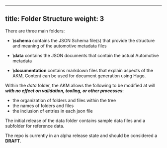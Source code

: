
---
title: Folder Structure
weight: 3
---

There are three main folders:

- **\schema** contains the JSON Schema file(s) that provide the structure and meaning of the automotive metadata files

- **\data** contains the JSON documents that contain the actual Automotive metadata

- **\documentation** contains markdown files that explain aspects of the AKM, Content can be used for document generation using Hugo.


Within the *data* folder, the AKM allows the following to be modified at will ***with no effect on validation, tooling, or other processes***:
- the organization of folders and files within the tree
- the names of folders and files
- the inclusion of entries in each json file

The initial release of the data folder contains sample data files and a subfolder for reference data.

The repo is currently in an alpha release state and should be considered a **DRAFT**.  
